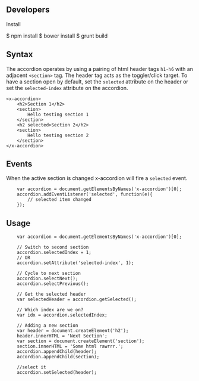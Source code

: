 ## Developers

Install

$ npm install
$ bower install
$ grunt build

## Syntax

The accordion operates by using a pairing of html header tags ```h1-h6``` with an adjacent ```<section>``` tag.  The header tag acts as the toggler/click target.  To have a section open by default, set the ```selected``` attribute on the header or set the ```selected-index``` attribute on the accordion.

```
<x-accordion>
	<h2>Section 1</h2>
	<section>
		Hello testing section 1
	</section>
	<h2 selected>Section 2</h2>
	<section>
		Hello testing section 2
	</section>
</x-accordion>
```


## Events
When the active section is changed x-accordion will fire a ```selected``` event.

```
	var accordion = document.getElementsByNames('x-accordion')[0];
	accordion.addEventListener('selected', function(e){
		// selected item changed
	});

```

## Usage

```
	var accordion = document.getElementsByNames('x-accordion')[0];
	
	// Switch to second section	
	accordion.selectedIndex = 1;
	// OR
	accordion.setAttribute('selected-index', 1);

	// Cycle to next section
	accordion.selectNext();
	accordion.selectPrevious();

	// Get the selected header
	var selectedHeader = accordion.getSelected();

	// Which index are we on?
	var idx = accordion.selectedIndex;

	// Adding a new section
	var header = document.createElement('h2');
	header.innerHTML = 'Next Section';
	var section = document.createElement('section');
	section.innerHTML = 'Some html rawrrr.';
	accordion.appendChild(header);
	accordion.appendChild(section);
	
	//select it
	accordion.setSelected(header);

```



